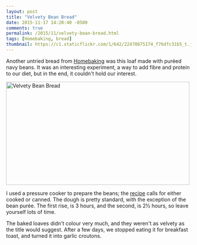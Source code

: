 ```yaml
---
layout: post
title: "Velvety Bean Bread"
date: 2015-11-17 14:20:40 -0500
comments: true
permalink: /2015/11/velvety-bean-bread.html
tags: [Homebaking, bread]
thumbnail: https://c1.staticflickr.com/1/642/22470675174_f76dfc31b5_t.jpg
---
```


Another untried bread from [Homebaking](/tag/homebaking/) was
this loaf made with puréed navy beans. It was an interesting
experiment, a way to add fibre and protein to our diet,
but in the end, it couldn't hold our interest.

<a data-flickr-embed="true"
href="https://www.flickr.com/photos/gnuf/22470675174/in/datetaken/"
title="Velvety Bean Bread"><img
src="https://farm1.staticflickr.com/642/22470675174_f76dfc31b5.jpg"
width="500" height="281" alt="Velvety Bean Bread"></a><script async
src="//embedr.flickr.com/assets/client-code.js"
charset="utf-8"></script>

I used a pressure cooker to prepare the beans; the
[recipe](http://www.mnn.com/food/recipes/stories/easy-navy-bean-bread) 
calls for either cooked or canned. The dough is pretty standard,
with the exception of the bean purée. The first rise, is 3 hours,
and the second, is 2½ hours, so leave yourself lots of time.

The baked loaves didn't colour very much, and they weren't as 
velvety as the title would suggest. After a few days, we stopped
eating it for breakfast toast, and turned it into garlic croutons.
